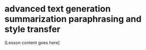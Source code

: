# advanced text generation summarization paraphrasing and style transfer

[Lesson content goes here]
